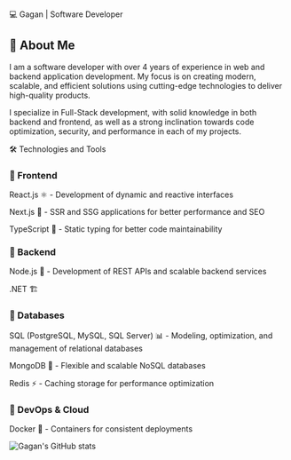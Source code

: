 💻 Gagan | Software Developer

## 🚀 About Me

I am a software developer with over 4 years of experience in web and backend application development. My focus is on creating modern, scalable, and efficient solutions using cutting-edge technologies to deliver high-quality products.

I specialize in Full-Stack development, with solid knowledge in both backend and frontend, as well as a strong inclination towards code optimization, security, and performance in each of my projects.

🛠️ Technologies and Tools

### 📌 Frontend

React.js ⚛️ - Development of dynamic and reactive interfaces

Next.js 🚀 - SSR and SSG applications for better performance and SEO

TypeScript 🔷 - Static typing for better code maintainability

### 📌 Backend

Node.js 🌿 - Development of REST APIs and scalable backend services

.NET 🏗

### 📌 Databases

SQL (PostgreSQL, MySQL, SQL Server) 📊 - Modeling, optimization, and management of relational databases

MongoDB 🍃 - Flexible and scalable NoSQL databases

Redis ⚡ - Caching storage for performance optimization

### 📌 DevOps & Cloud

Docker 🐳 - Containers for consistent deployments


![Gagan's GitHub stats](https://github-readme-stats.vercel.app/api?username=gagandsk&show_icons=true&theme=radical)
